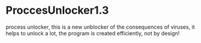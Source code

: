 # ProccesUnlocker1.3


process unlocker, this is a new unblocker of the consequences of viruses, it helps to unlock a lot, the program is created efficiently, not by design!
